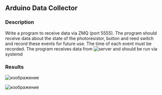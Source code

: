 ## Arduino Data Collector 

### Description 

Write a program to receive data via ZMQ (port 5555). The program should receive data about the state of the photoresistor, button and reed switch and record these events for future use. The time of each event must be recorded.
The program receives data from ![server](https://github.com/Krushiler/arduino_sensor_reader) and should be run via systemd


### Results 


![изображение](https://github.com/mrglaster/ISU-HW-Programming-Languages/assets/50916604/b05d5b96-99f4-422f-8674-1c80b5175e8c)



![изображение](https://github.com/mrglaster/ISU-HW-Programming-Languages/assets/50916604/88e887a1-5b3a-4165-9797-cce6914f263a)
